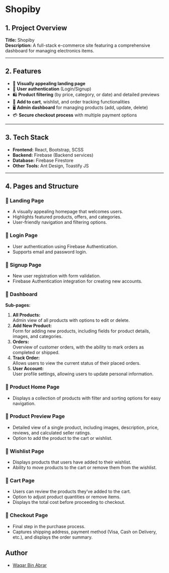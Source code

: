 # Shopiby

## 1. Project Overview
**Title:** Shopiby  
**Description:** A full-stack e-commerce site featuring a comprehensive dashboard for managing electronics items.

---

## 2. Features
- 🎨 **Visually appealing landing page**
- 🔐 **User authentication** (Login/Signup)
- 🛍️ **Product filtering** (by price, category, or date) and detailed previews
- 🛒 **Add to cart**, wishlist, and order tracking functionalities
- 🖥️ **Admin dashboard** for managing products (add, update, delete)
- 💳 **Secure checkout process** with multiple payment options

---

## 3. Tech Stack
- **Frontend:** React, Bootstrap, SCSS
- **Backend:** Firebase (Backend services)
- **Database:** Firebase Firestore
- **Other Tools:** Ant Design, Toastify JS

---

## 4. Pages and Structure

### 🔹 Landing Page
- A visually appealing homepage that welcomes users.
- Highlights featured products, offers, and categories.
- User-friendly navigation and filtering options.

### 🔹 Login Page
- User authentication using Firebase Authentication.
- Supports email and password login.

### 🔹 Signup Page
- New user registration with form validation.
- Firebase Authentication integration for creating new accounts.

### 🔹 Dashboard
**Sub-pages:**
1. **All Products:**  
   Admin view of all products with options to edit or delete.
2. **Add New Product:**  
   Form for adding new products, including fields for product details, images, and categories.
3. **Orders:**  
   Overview of customer orders, with the ability to mark orders as completed or shipped.
4. **Track Order:**  
   Allows users to view the current status of their placed orders.
5. **User Account:**  
   User profile settings, allowing users to update personal information.

### 🔹 Product Home Page
- Displays a collection of products with filter and sorting options for easy navigation.

### 🔹 Product Preview Page
- Detailed view of a single product, including images, description, price, reviews, and calculated seller ratings.
- Option to add the product to the cart or wishlist.

### 🔹 Wishlist Page
- Displays products that users have added to their wishlist.
- Ability to move products to the cart or remove them from the wishlist.

### 🔹 Cart Page
- Users can review the products they’ve added to the cart.
- Option to adjust product quantities or remove items.
- Displays the total cost before proceeding to checkout.

### 🔹 Checkout Page
- Final step in the purchase process.
- Captures shipping address, payment method (Visa, Cash on Delivery, etc.), and displays the order summary.


## Author

- [Waqar Bin Abrar](https://github.com/waqaremadina1)





